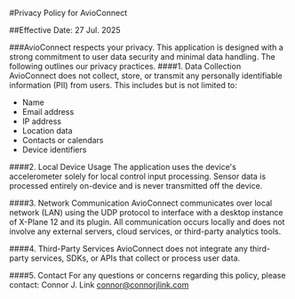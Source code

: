 #Privacy Policy for AvioConnect

##Effective Date: 27 Jul. 2025

###AvioConnect respects your privacy. This application is designed with a strong commitment to user data security and minimal data handling. The following outlines our privacy practices.
####1. Data Collection
AvioConnect does not collect, store, or transmit any personally identifiable information (PII) from users. This includes but is not limited to:
- Name
- Email address
- IP address
- Location data
- Contacts or calendars
- Device identifiers

####2. Local Device Usage
The application uses the device's accelerometer solely for local control input processing. Sensor data is processed entirely on-device and is never transmitted off the device.

####3. Network Communication
AvioConnect communicates over local network (LAN) using the UDP protocol to interface with a desktop instance of X-Plane 12 and its plugin. All communication occurs locally and does not involve any external servers, cloud services, or third-party analytics tools.

####4. Third-Party Services
AvioConnect does not integrate any third-party services, SDKs, or APIs that collect or process user data.

####5. Contact
For any questions or concerns regarding this policy, please contact:
Connor J. Link
connor@connorjlink.com
